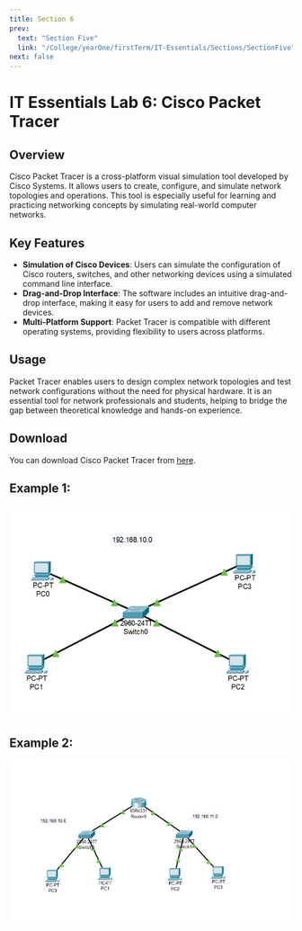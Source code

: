```yaml
---
title: Section 6
prev:
  text: "Section Five"
  link: "/College/yearOne/firstTerm/IT-Essentials/Sections/SectionFive"
next: false
---
```


# IT Essentials Lab 6: Cisco Packet Tracer

## Overview

Cisco Packet Tracer is a cross-platform visual simulation tool developed by Cisco Systems. It allows users to create, configure, and simulate network topologies and operations. This tool is especially useful for learning and practicing networking concepts by simulating real-world computer networks.

## Key Features

- **Simulation of Cisco Devices**: Users can simulate the configuration of Cisco routers, switches, and other networking devices using a simulated command line interface.
- **Drag-and-Drop Interface**: The software includes an intuitive drag-and-drop interface, making it easy for users to add and remove network devices.
- **Multi-Platform Support**: Packet Tracer is compatible with different operating systems, providing flexibility to users across platforms.

## Usage

Packet Tracer enables users to design complex network topologies and test network configurations without the need for physical hardware. It is an essential tool for network professionals and students, helping to bridge the gap between theoretical knowledge and hands-on experience.

## Download

You can download Cisco Packet Tracer from [here](https://www.netacad.com/resources/lab-downloads?courseLang=en-US).

## Example 1:

![Example 1](../imgs/figure%201.png)

## Example 2:

![Example 2](../imgs/figure-1.png)
